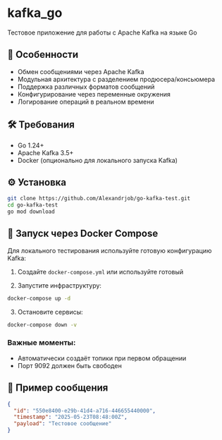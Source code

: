 # kafka_go
Тестовое приложение для работы с Apache Kafka на языке Go


## 📌 Особенности
- Обмен сообщениями через Apache Kafka
- Модульная архитектура с разделением продюсера/консьюмера
- Поддержка различных форматов сообщений
- Конфигурирование через переменные окружения
- Логирование операций в реальном времени

## 🛠️ Требования
- Go 1.24+
- Apache Kafka 3.5+
- Docker (опционально для локального запуска Kafka)

## ⚙️ Установка
```bash
git clone https://github.com/Alexandrjob/go-kafka-test.git
cd go-kafka-test
go mod download
```

## 🐳 Запуск через Docker Compose
Для локального тестирования используйте готовую конфигурацию Kafka:

1. Создайте `docker-compose.yml` или используйте готовый

2. Запустите инфраструктуру:
```bash
docker-compose up -d
```

3. Остановите сервисы:
```bash
docker-compose down -v
```

### Важные моменты:
- Автоматически создаёт топики при первом обращении
- Порт 9092 должен быть свободен

## 🧩 Пример сообщения
```json
{
  "id": "550e8400-e29b-41d4-a716-446655440000",
  "timestamp": "2025-05-23T08:48:00Z",
  "payload": "Тестовое сообщение"
}
```
